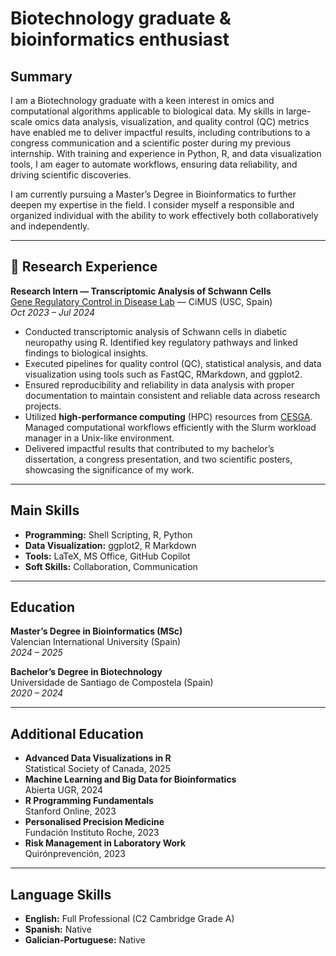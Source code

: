 # Biotechnology graduate & bioinformatics enthusiast

## Summary

I am a Biotechnology graduate with a keen interest in omics and computational algorithms applicable to biological data. My skills in large-scale omics data analysis, visualization, and quality control (QC) metrics have enabled me to deliver impactful results, including contributions to a congress communication and a scientific poster during my previous internship. With training and experience in Python, R, and data visualization tools, I am eager to automate workflows, ensuring data reliability, and driving scientific discoveries.

I am currently pursuing a Master’s Degree in Bioinformatics to further deepen my expertise in the field. I consider myself a responsible and organized individual with the ability to work effectively both collaboratively and independently.

---

## 🔬 Research Experience
**Research Intern — Transcriptomic Analysis of Schwann Cells**  
[Gene Regulatory Control in Disease Lab](https://cimus.usc.gal/group/genecontrol) — CiMUS (USC, Spain)  
*Oct 2023 – Jul 2024*

- Conducted transcriptomic analysis of Schwann cells in diabetic neuropathy using R. Identified key regulatory pathways and linked findings to biological insights.
- Executed pipelines for quality control (QC), statistical analysis, and data visualization using tools such as FastQC, RMarkdown, and ggplot2.
- Ensured reproducibility and reliability in data analysis with proper documentation to maintain consistent and reliable data across research projects.
- Utilized **high-performance computing** (HPC) resources from [CESGA](https://www.cesga.es/en/home-2/). Managed computational workflows efficiently with the Slurm workload manager in a Unix-like environment.
- Delivered impactful results that contributed to my bachelor’s dissertation, a congress presentation, and two scientific posters, showcasing the significance of my work.

---

## Main Skills

- **Programming:** Shell Scripting, R, Python
- **Data Visualization:** ggplot2, R Markdown
- **Tools:** LaTeX, MS Office, GitHub Copilot
- **Soft Skills:** Collaboration, Communication

---

## Education

**Master’s Degree in Bioinformatics (MSc)**  
Valencian International University (Spain)  
*2024 – 2025*

**Bachelor’s Degree in Biotechnology**  
Universidade de Santiago de Compostela (Spain)  
*2020 – 2024*

---

## Additional Education

 
 - **Advanced Data Visualizations in R**  
  Statistical Society of Canada, 2025
- **Machine Learning and Big Data for Bioinformatics**  
  Abierta UGR, 2024
- **R Programming Fundamentals**  
  Stanford Online, 2023
- **Personalised Precision Medicine**  
  Fundación Instituto Roche, 2023
- **Risk Management in Laboratory Work**  
  Quirónprevención, 2023

---

## Language Skills

- **English:** Full Professional (C2 Cambridge Grade A)
- **Spanish:** Native
- **Galician-Portuguese:** Native